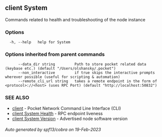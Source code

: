 ## client System

Commands related to health and troubleshooting of the node instance

### Options

```
  -h, --help   help for System
```

### Options inherited from parent commands

```
      --data_dir string         Path to store pocket related data (keybase etc.) (default "/Users/olshansky/.pocket")
      --non_interactive         if true skips the interactive prompts wherever possible (useful for scripting & automation)
      --remote_cli_url string   takes a remote endpoint in the form of <protocol>://<host> (uses RPC Port) (default "http://localhost:50832")
```

### SEE ALSO

* [client](client.md)	 - Pocket Network Command Line Interface (CLI)
* [client System Health](client_System_Health.md)	 - RPC endpoint liveness
* [client System Version](client_System_Version.md)	 - Advertised node software version

###### Auto generated by spf13/cobra on 19-Feb-2023
